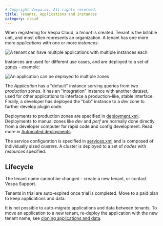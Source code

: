 ```yaml
---
# Copyright Vespa.ai. All rights reserved.
title: Tenants, Applications and Instances
category: cloud
---
```


When registering for Vespa Cloud, a *tenant* is created.
Tenant is the billable unit, and most often represents an organization.
A tenant has one more more *applications* with one or more *instances*:

![A tenant can have multiple applications with multiple instances each](/assets/img/tenants-apps-instances.svg)

Instances are used for different use cases,
and are deployed to a set of [zones](https://cloud.vespa.ai/en/reference/zones) - example:

![An application can be deployed to multiple zones](/assets/img/instances-zones.svg)

The *Application* has a "default" instance serving queries from two *production* zones.
It has an "integration" instance with another dataset, used for other applications to interface a
production-like, stable interface.
Finally, a developer has deployed the "bob" instance to a *dev* zone to further develop plugin code.

Deployments to production zones are specified in [deployment.xml](https://cloud.vespa.ai/en/reference/deployment.html).
Deployments to manual zones like *dev* and *perf*
are normally done directly from a developer computer for rapid code and config development.
Read more in [Automated deployments](automated-deployments.html).

The service configuration is specified in [services.xml](https://cloud.vespa.ai/en/reference/services.html)
and is composed of individually sized *clusters*.
A cluster is deployed to a set of *nodes* with *resources* specified.

## Lifecycle

The tenant name cannot be changed - create a new tenant, or contact Vespa Support.

Tenants in trial are auto-expired once trial is completed.
Move to a paid plan to keep applications and data.

It is not possible to auto-migrate applications and data between tenants.
To move an application to a new tenant, re-deploy the application with the new tenant name,
see [cloning applications and data](cloning-applications-and-data).
